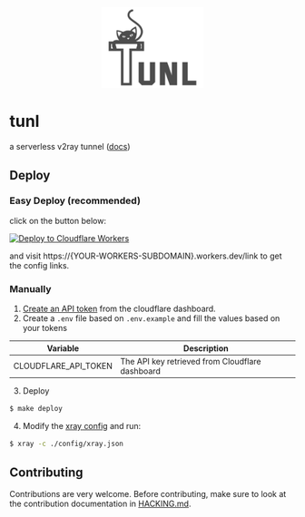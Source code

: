 <p align="center"><img src="./.github/tunl.png" width="180"></p>

# tunl
a serverless v2ray tunnel ([docs](https://github.com/bepass-org/tunl/wiki))

## Deploy

### Easy Deploy (recommended)
click on the button below:

[![Deploy to Cloudflare Workers](https://deploy.workers.cloudflare.com/button)](https://deploy.workers.cloudflare.com/?url=https://github.com/bepass-org/tunl)

and visit https://{YOUR-WORKERS-SUBDOMAIN}.workers.dev/link to get the config links.

### Manually
1. [Create an API token](https://developers.cloudflare.com/fundamentals/api/get-started/create-token/) from the cloudflare dashboard.
2. Create a `.env` file based on `.env.example` and fill the values based on your tokens

| Variable            | Description                                      |
|---------------------|--------------------------------------------------|
| CLOUDFLARE_API_TOKEN | The API key retrieved from Cloudflare dashboard |

3. Deploy
```sh
$ make deploy
```

4. Modify the [xray config](./config/xray.json) and run:
```sh
$ xray -c ./config/xray.json
```

## Contributing
Contributions are very welcome. Before contributing, make sure to look at the
contribution documentation in [HACKING.md](./HACKING.md).
